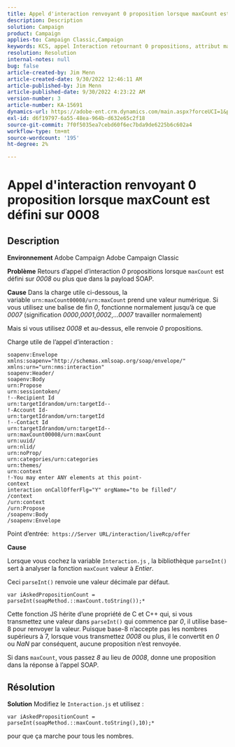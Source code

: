 ```yaml
---
title: Appel d'interaction renvoyant 0 proposition lorsque maxCount est défini sur 0008
description: Description
solution: Campaign
product: Campaign
applies-to: Campaign Classic,Campaign
keywords: KCS, appel Interaction retournant 0 propositions, attribut maxCount, 0008, payload SOAP, Adobe Campaign, Adobe Campaign Classic
resolution: Resolution
internal-notes: null
bug: false
article-created-by: Jim Menn
article-created-date: 9/30/2022 12:46:11 AM
article-published-by: Jim Menn
article-published-date: 9/30/2022 4:23:22 AM
version-number: 3
article-number: KA-15691
dynamics-url: https://adobe-ent.crm.dynamics.com/main.aspx?forceUCI=1&pagetype=entityrecord&etn=knowledgearticle&id=178a6d43-5940-ed11-9db1-0022480866ad
exl-id: d6f19797-6a55-48ea-964b-d632e65c2f18
source-git-commit: 7f0f5035ea7cebd60f6ec7bda9de6225b6c602a4
workflow-type: tm+mt
source-wordcount: '195'
ht-degree: 2%

---
```


# Appel d&#39;interaction renvoyant 0 proposition lorsque maxCount est défini sur 0008

## Description


<b>Environnement</b>
Adobe Campaign Adobe Campaign Classic

<b>Problème</b>
Retours d’appel d’interaction *0* propositions lorsque `maxCount` est défini sur *0008* ou plus que dans la payload SOAP.

<b>Cause</b>
Dans la charge utile ci-dessous, la variable `urn:maxCount00008/urn:maxCount` prend une valeur numérique.
Si vous utilisez une balise de fin *0*, fonctionne normalement jusqu’à ce que *0007* (signification *0000*,*0001*,*0002*,...*0007* travailler normalement)

Mais si vous utilisez *0008* et au-dessus, elle renvoie *0* propositions.

Charge utile de l’appel d’interaction :


```
soapenv:Envelope xmlns:soapenv="http://schemas.xmlsoap.org/soap/envelope/" xmlns:urn="urn:nms:interaction"
soapenv:Header/
soapenv:Body
urn:Propose
urn:sessiontoken/
!--Recipient Id
urn:targetIdrandom/urn:targetId--
!-Account Id-
urn:targetIdrandom/urn:targetId
!--Contact Id
urn:targetIdrandom/urn:targetId--
urn:maxCount00008/urn:maxCount
urn:uuid/
urn:nlid/
urn:noProp/
urn:categories/urn:categories
urn:themes/
urn:context
!-You may enter ANY elements at this point-
context
interaction onCallOfferFlg="Y" orgName="to be filled"/
/context
/urn:context
/urn:Propose
/soapenv:Body
/soapenv:Envelope
```




Point d’entrée: 
`https://Server URL/interaction/liveRcp/offer`

<b>Cause</b>

Lorsque vous cochez la variable `Interaction.js` , la bibliothèque `parseInt()` sert à analyser la fonction `maxCount` valeur à *Entier*.

Ceci `parseInt()` renvoie une valeur décimale par défaut.


```
var iAskedPropositionCount = parseInt(soapMethod.::maxCount.toString());*
```


Cette fonction JS hérite d’une propriété de C et C++ qui, si vous transmettez une valeur dans `parseInt()` qui commence par *0*, il utilise base-8 pour renvoyer la valeur.
Puisque base-8 n’accepte pas les nombres supérieurs à 7, lorsque vous transmettez *0008* ou plus, il le convertit en *0* ou *NaN* par conséquent, aucune proposition n’est renvoyée.

Si dans `maxCount`, vous passez *8* au lieu de *0008*, donne une proposition dans la réponse à l’appel SOAP.


## Résolution


<b>Solution</b>
Modifiez le `Interaction.js` et utilisez :




```
var iAskedPropositionCount = parseInt(soapMethod.::maxCount.toString(),10);*
```




pour que ça marche pour tous les nombres.
